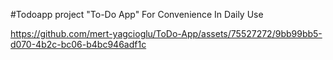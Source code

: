 #Todoapp project
"To-Do App" For Convenience In Daily Use



https://github.com/mert-yagcioglu/ToDo-App/assets/75527272/9bb99bb5-d070-4b2c-bc06-b4bc946adf1c

